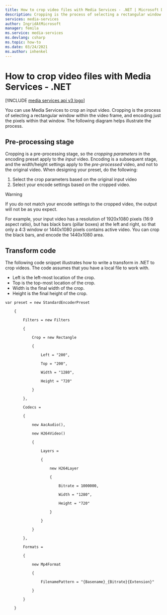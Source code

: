 ```yaml
---
title: How to crop video files with Media Services - .NET | Microsoft Docs
description: Cropping is the process of selecting a rectangular window within the video frame, and encoding just the pixels within that window. This topic shows how to crop video files with Media Services using .NET.
services: media-services
author: IngridAtMicrosoft
manager: femila
ms.service: media-services
ms.devlang: csharp
ms.topic: how-to
ms.date: 03/24/2021
ms.author: inhenkel
---
```


# How to crop video files with Media Services - .NET

[!INCLUDE [media services api v3 logo](./includes/v3-hr.md)]

You can use Media Services to crop an input video. Cropping is the process of selecting a rectangular window within the video frame, and encoding just the pixels within that window. The following diagram helps illustrate the process.

## Pre-processing stage

Cropping is a pre-processing stage, so the *cropping parameters* in the encoding preset apply to the *input* video. Encoding is a subsequent stage, and the width/height settings apply to the *pre-processed* video, and not to the original video. When designing your preset, do the following:

1. Select the crop parameters based on the original input video
1. Select your encode settings based on the cropped video.

> [!WARNING]
> If you do not match your encode settings to the cropped video, the output will not be as you expect.

For example, your input video has a resolution of 1920x1080 pixels (16:9 aspect ratio), but has black bars (pillar boxes) at the left and right, so that only a 4:3 window or 1440x1080 pixels contains active video. You can crop the black bars, and encode the 1440x1080 area.

## Transform code

The following code snippet illustrates how to write a transform in .NET to crop videos.  The code assumes that you have a local file to work with.

- Left is the left-most location of the crop.
- Top is the top-most location of the crop.
- Width is the final width of the crop.
- Height is the final height of the crop.

```dotnet
var preset = new StandardEncoderPreset

    {

        Filters = new Filters

        {                   

            Crop = new Rectangle

            {

                Left = "200",

                Top = "200",

                Width = "1280",

                Height = "720"

            }

        },

        Codecs =

        {

            new AacAudio(),

            new H264Video()

            {

                Layers =

                {                           

                    new H264Layer

                    {

                        Bitrate = 1000000,

                        Width = "1280",

                        Height = "720"

                    }

                }

            }

        },

        Formats =

        {

            new Mp4Format

            {

                FilenamePattern = "{Basename}_{Bitrate}{Extension}"

            }

        }

    }

```
